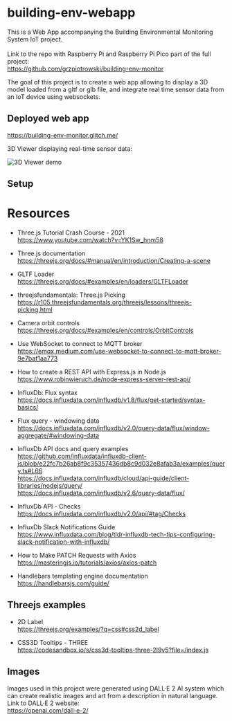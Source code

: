 # building-env-webapp

This is a Web App accompanying the Building Environmental Monitoring System IoT project. \
\
Link to the repo with Raspberry Pi and Raspberry Pi Pico part of the full project: \
https://github.com/grzpiotrowski/building-env-monitor

The goal of this project is to create a web app allowing to display a 3D model loaded from a gltf or glb file, and integrate real time sensor data from an IoT device using websockets.

## Deployed web app
https://building-env-monitor.glitch.me/

3D Viewer displaying real-time sensor data:

![3D Viewer demo](/docs/images/viewer3d-demo.gif)

## Setup




# Resources

* Three.js Tutorial Crash Course - 2021 \
https://www.youtube.com/watch?v=YK1Sw_hnm58

* Three.js documentation \
https://threejs.org/docs/#manual/en/introduction/Creating-a-scene

* GLTF Loader \
https://threejs.org/docs/#examples/en/loaders/GLTFLoader

* threejsfundamentals: Three.js Picking \
https://r105.threejsfundamentals.org/threejs/lessons/threejs-picking.html

* Camera orbit controls \
https://threejs.org/docs/#examples/en/controls/OrbitControls

* Use WebSocket to connect to MQTT broker \
https://emqx.medium.com/use-websocket-to-connect-to-mqtt-broker-9e7baf1aa773

* How to create a REST API with Express.js in Node.js
https://www.robinwieruch.de/node-express-server-rest-api/

* InfluxDb: Flux syntax \
https://docs.influxdata.com/influxdb/v1.8/flux/get-started/syntax-basics/

* Flux query - windowing data \
https://docs.influxdata.com/influxdb/v2.0/query-data/flux/window-aggregate/#windowing-data

* InfluxDb API docs and query examples \
https://github.com/influxdata/influxdb-client-js/blob/e22fc7b26ab8f9c35357436db8c9d032e8afab3a/examples/query.ts#L66 \
https://docs.influxdata.com/influxdb/cloud/api-guide/client-libraries/nodejs/query/ \
https://docs.influxdata.com/influxdb/v2.6/query-data/flux/

* InfluxDb API - Checks \
https://docs.influxdata.com/influxdb/v2.0/api/#tag/Checks

* InfluxDb Slack Notifications Guide \
https://www.influxdata.com/blog/tldr-influxdb-tech-tips-configuring-slack-notification-with-influxdb/

* How to Make PATCH Requests with Axios \
https://masteringjs.io/tutorials/axios/axios-patch

* Handlebars templating engine documentation \
https://handlebarsjs.com/guide/

## Threejs examples

* 2D Label \
https://threejs.org/examples/?q=css#css2d_label

* CSS3D Tooltips - THREE \
https://codesandbox.io/s/css3d-tooltips-three-2l9v5?file=/index.js

## Images
Images used in this project were generated using DALL·E 2 AI system
which can create realistic images and art from a description in natural language. \
Link to DALL·E 2 website: \
https://openai.com/dall-e-2/